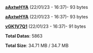 [**aAxtwHYA**](/data/aAxtwHYA.txt) (22/01/23 - 16:37)- 93 bytes

[**aAxtwHYA**](/data/aAxtwHYA.txt) (22/01/23 - 16:37)- 93 bytes

[**vGK1V7Q1**](/data/vGK1V7Q1.txt) (22/01/23 - 16:37)- 91 bytes

**Total Datas**: 5863

**Total Size**: 34.71 MB / 34.7 MB
